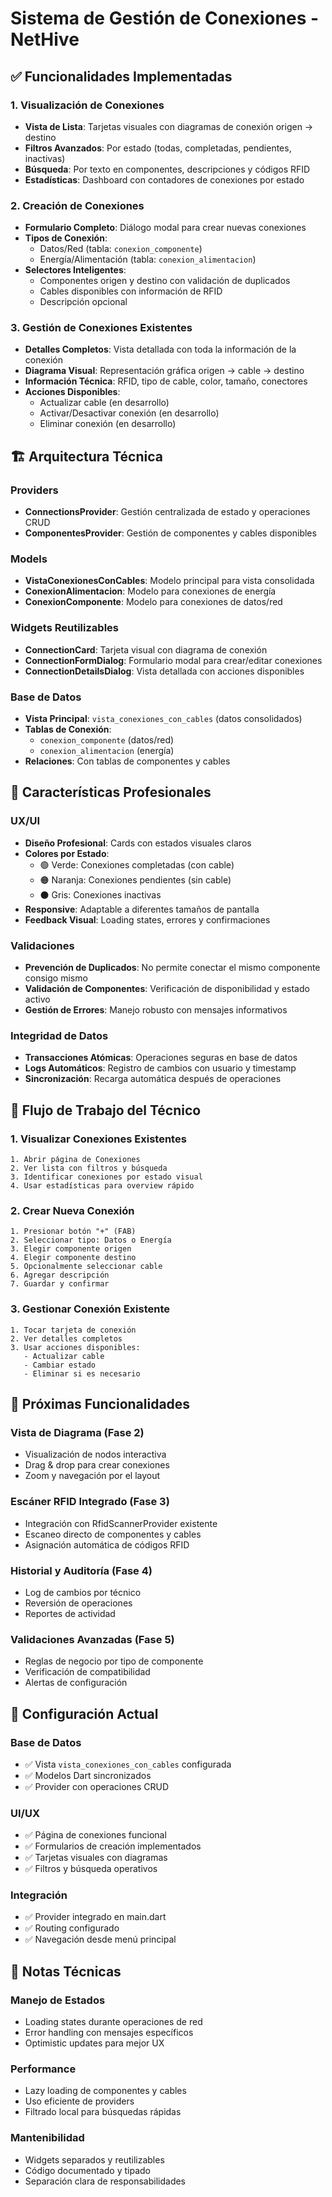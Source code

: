 # Sistema de Gestión de Conexiones - NetHive

## ✅ Funcionalidades Implementadas

### 1. Visualización de Conexiones
- **Vista de Lista**: Tarjetas visuales con diagramas de conexión origen → destino
- **Filtros Avanzados**: Por estado (todas, completadas, pendientes, inactivas)
- **Búsqueda**: Por texto en componentes, descripciones y códigos RFID
- **Estadísticas**: Dashboard con contadores de conexiones por estado

### 2. Creación de Conexiones
- **Formulario Completo**: Diálogo modal para crear nuevas conexiones
- **Tipos de Conexión**: 
  - Datos/Red (tabla: `conexion_componente`)
  - Energía/Alimentación (tabla: `conexion_alimentacion`)
- **Selectores Inteligentes**: 
  - Componentes origen y destino con validación de duplicados
  - Cables disponibles con información de RFID
  - Descripción opcional

### 3. Gestión de Conexiones Existentes
- **Detalles Completos**: Vista detallada con toda la información de la conexión
- **Diagrama Visual**: Representación gráfica origen → cable → destino
- **Información Técnica**: RFID, tipo de cable, color, tamaño, conectores
- **Acciones Disponibles**:
  - Actualizar cable (en desarrollo)
  - Activar/Desactivar conexión (en desarrollo)
  - Eliminar conexión (en desarrollo)

## 🏗️ Arquitectura Técnica

### Providers
- **ConnectionsProvider**: Gestión centralizada de estado y operaciones CRUD
- **ComponentesProvider**: Gestión de componentes y cables disponibles

### Models
- **VistaConexionesConCables**: Modelo principal para vista consolidada
- **ConexionAlimentacion**: Modelo para conexiones de energía
- **ConexionComponente**: Modelo para conexiones de datos/red

### Widgets Reutilizables
- **ConnectionCard**: Tarjeta visual con diagrama de conexión
- **ConnectionFormDialog**: Formulario modal para crear/editar conexiones
- **ConnectionDetailsDialog**: Vista detallada con acciones disponibles

### Base de Datos
- **Vista Principal**: `vista_conexiones_con_cables` (datos consolidados)
- **Tablas de Conexión**: 
  - `conexion_componente` (datos/red)
  - `conexion_alimentacion` (energía)
- **Relaciones**: Con tablas de componentes y cables

## 🎯 Características Profesionales

### UX/UI
- **Diseño Profesional**: Cards con estados visuales claros
- **Colores por Estado**: 
  - 🟢 Verde: Conexiones completadas (con cable)
  - 🟠 Naranja: Conexiones pendientes (sin cable)
  - ⚫ Gris: Conexiones inactivas
- **Responsive**: Adaptable a diferentes tamaños de pantalla
- **Feedback Visual**: Loading states, errores y confirmaciones

### Validaciones
- **Prevención de Duplicados**: No permite conectar el mismo componente consigo mismo
- **Validación de Componentes**: Verificación de disponibilidad y estado activo
- **Gestión de Errores**: Manejo robusto con mensajes informativos

### Integridad de Datos
- **Transacciones Atómicas**: Operaciones seguras en base de datos
- **Logs Automáticos**: Registro de cambios con usuario y timestamp
- **Sincronización**: Recarga automática después de operaciones

## 🔄 Flujo de Trabajo del Técnico

### 1. Visualizar Conexiones Existentes
```
1. Abrir página de Conexiones
2. Ver lista con filtros y búsqueda
3. Identificar conexiones por estado visual
4. Usar estadísticas para overview rápido
```

### 2. Crear Nueva Conexión
```
1. Presionar botón "+" (FAB)
2. Seleccionar tipo: Datos o Energía
3. Elegir componente origen
4. Elegir componente destino
5. Opcionalmente seleccionar cable
6. Agregar descripción
7. Guardar y confirmar
```

### 3. Gestionar Conexión Existente
```
1. Tocar tarjeta de conexión
2. Ver detalles completos
3. Usar acciones disponibles:
   - Actualizar cable
   - Cambiar estado
   - Eliminar si es necesario
```

## 🚀 Próximas Funcionalidades

### Vista de Diagrama (Fase 2)
- Visualización de nodos interactiva
- Drag & drop para crear conexiones
- Zoom y navegación por el layout

### Escáner RFID Integrado (Fase 3)
- Integración con RfidScannerProvider existente
- Escaneo directo de componentes y cables
- Asignación automática de códigos RFID

### Historial y Auditoría (Fase 4)
- Log de cambios por técnico
- Reversión de operaciones
- Reportes de actividad

### Validaciones Avanzadas (Fase 5)
- Reglas de negocio por tipo de componente
- Verificación de compatibilidad
- Alertas de configuración

## 🔧 Configuración Actual

### Base de Datos
- ✅ Vista `vista_conexiones_con_cables` configurada
- ✅ Modelos Dart sincronizados
- ✅ Provider con operaciones CRUD

### UI/UX
- ✅ Página de conexiones funcional
- ✅ Formularios de creación implementados
- ✅ Tarjetas visuales con diagramas
- ✅ Filtros y búsqueda operativos

### Integración
- ✅ Provider integrado en main.dart
- ✅ Routing configurado
- ✅ Navegación desde menú principal

## 📝 Notas Técnicas

### Manejo de Estados
- Loading states durante operaciones de red
- Error handling con mensajes específicos
- Optimistic updates para mejor UX

### Performance
- Lazy loading de componentes y cables
- Uso eficiente de providers
- Filtrado local para búsquedas rápidas

### Mantenibilidad
- Widgets separados y reutilizables
- Código documentado y tipado
- Separación clara de responsabilidades
